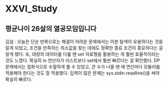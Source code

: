 # XXVI_Study
## 평균나이 26살의 열공모임입니다
김설 : 오늘은 단순 반복으로는 해결이 어려운 문제에서는 이분 탐색이 유용하다는 것을 알게 되었고, 조건을 만족하는 최소값을 찾는 데에도 정확한 종료 조건이 중요하다는 걸 알게 됐다. 또, 대량의 데이터를 다룰 땐 set 자료형을 활용하는 게 훨씬 효율적이라는 것도 느꼈다. 확실히 in 연산자가 리스트보다 set에서 훨씬 빠르다는 걸 확인했다. DP 문제에서는 점화식으로 수월하게 풀 수 있었고, 큰 수가 나올 땐 매 연산마다 모듈러를 적용해야 한다는 것도 잘 적용했다. 입력이 많은 문제는 sys.stdin.readline()을 써야 확실히 빠르다.
